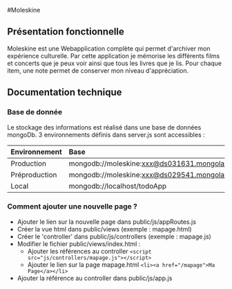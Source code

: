 #Moleskine

## Présentation fonctionnelle
Moleskine est une Webapplication complète qui permet d'archiver mon expérience culturelle. Par cette application je mémorise les différents films et concerts que je peux voir ainsi que tous les livres que je lis. Pour chaque item, une note permet de conserver mon niveau d'appréciation.

## Documentation technique
### Base de donnée
Le stockage des informations est réalisé dans une base de données mongoDb. 3 environnements définis dans server.js sont accessibles :

| Environnement  | Base     |
| :------------- | :------------- |
| Production     | mongodb://moleskine:xxx@ds031631.mongolab.com:31631/moleskine|
| Préproduction  | mongodb://moleskine:xxx@ds029541.mongolab.com:29541/moleskine_test|
| Local          | mongodb://localhost/todoApp|

### Comment ajouter une nouvelle page ?
* Ajouter le lien sur la nouvelle page dans public/js/appRoutes.js
* Créer la vue html dans public/views (exemple : mapage.html)
* Créer le 'controller' dans public/js/controllers (exemple : mapage.js)
* Modifier le fichier public/views/index.html :
  * Ajouter les références au controller
  ```<script src="js/controllers/mapage.js"></script>```
  * Ajouter le lien sur la page mapage.html
  ```<li><a href="/mapage">Ma Page</a></li>```
* Ajouter la référence au controller dans public/js/app.js
